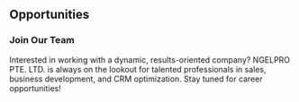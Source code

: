 ## Opportunities
### Join Our Team
Interested in working with a dynamic, results-oriented company? NGELPRO PTE. LTD. is always on the lookout for talented professionals in sales, business development, and CRM optimization. Stay tuned for career opportunities!
